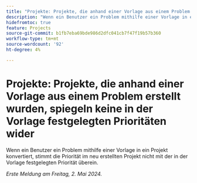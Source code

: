 ```yaml
---
title: "Projekte: Projekte, die anhand einer Vorlage aus einem Problem erstellt wurden, spiegeln keine in der Vorlage festgelegten Prioritäten wider."
description: "Wenn ein Benutzer ein Problem mithilfe einer Vorlage in ein Projekt konvertiert, stimmt die Priorität im neu erstellten Projekt nicht mit der in der Vorlage festgelegten Priorität überein."
hidefromtoc: true
feature: Projects
source-git-commit: b1fb7eba69bde986d2dfc041cb7f47f19b57b360
workflow-type: tm+mt
source-wordcount: '92'
ht-degree: 4%

---
```



# Projekte: Projekte, die anhand einer Vorlage aus einem Problem erstellt wurden, spiegeln keine in der Vorlage festgelegten Prioritäten wider

Wenn ein Benutzer ein Problem mithilfe einer Vorlage in ein Projekt konvertiert, stimmt die Priorität im neu erstellten Projekt nicht mit der in der Vorlage festgelegten Priorität überein.

_Erste Meldung am Freitag, 2. Mai 2024._